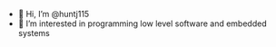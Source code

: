 - 👋 Hi, I’m @huntj115
- 👀 I’m interested in programming low level software and embedded systems


<!---
huntj115/huntj115 is a ✨ special ✨ repository because its `README.md` (this file) appears on your GitHub profile.
You can click the Preview link to take a look at your changes.
--->
